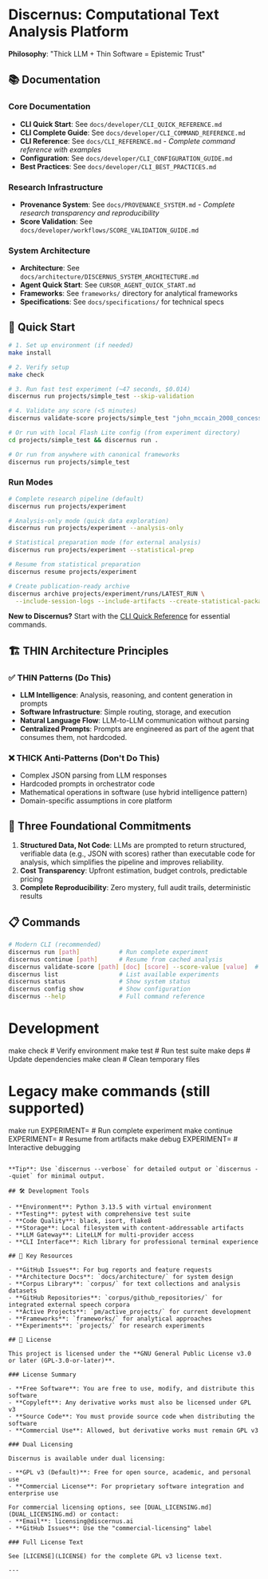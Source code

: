 # Discernus: Computational Text Analysis Platform

**Philosophy**: "Thick LLM + Thin Software = Epistemic Trust"

## 📚 Documentation

### Core Documentation
- **CLI Quick Start**: See `docs/developer/CLI_QUICK_REFERENCE.md`
- **CLI Complete Guide**: See `docs/developer/CLI_COMMAND_REFERENCE.md`
- **CLI Reference**: See `docs/CLI_REFERENCE.md` - *Complete command reference with examples*
- **Configuration**: See `docs/developer/CLI_CONFIGURATION_GUIDE.md`
- **Best Practices**: See `docs/developer/CLI_BEST_PRACTICES.md`

### Research Infrastructure
- **Provenance System**: See `docs/PROVENANCE_SYSTEM.md` - *Complete research transparency and reproducibility*
- **Score Validation**: See `docs/developer/workflows/SCORE_VALIDATION_GUIDE.md`

### System Architecture
- **Architecture**: See `docs/architecture/DISCERNUS_SYSTEM_ARCHITECTURE.md`
- **Agent Quick Start**: See `CURSOR_AGENT_QUICK_START.md`
- **Frameworks**: See `frameworks/` directory for analytical frameworks
- **Specifications**: See `docs/specifications/` for technical specs

## 🚀 Quick Start

```bash
# 1. Set up environment (if needed)
make install

# 2. Verify setup
make check

# 3. Run fast test experiment (~47 seconds, $0.014)
discernus run projects/simple_test --skip-validation

# 4. Validate any score (<5 minutes)
discernus validate-score projects/simple_test "john_mccain_2008_concession.txt" "dignity_score" --score-value 0.65

# Or run with local Flash Lite config (from experiment directory)
cd projects/simple_test && discernus run .

# Or run from anywhere with canonical frameworks
discernus run projects/simple_test
```

### Run Modes

```bash
# Complete research pipeline (default)
discernus run projects/experiment

# Analysis-only mode (quick data exploration)
discernus run projects/experiment --analysis-only

# Statistical preparation mode (for external analysis)
discernus run projects/experiment --statistical-prep

# Resume from statistical preparation
discernus resume projects/experiment

# Create publication-ready archive
discernus archive projects/experiment/runs/LATEST_RUN \
  --include-session-logs --include-artifacts --create-statistical-package
```

**New to Discernus?** Start with the [CLI Quick Reference](docs/developer/CLI_QUICK_REFERENCE.md) for essential commands.

## 🏗️ THIN Architecture Principles

### ✅ **THIN Patterns (Do This)**
- **LLM Intelligence**: Analysis, reasoning, and content generation in prompts
- **Software Infrastructure**: Simple routing, storage, and execution
- **Natural Language Flow**: LLM-to-LLM communication without parsing
- **Centralized Prompts**: Prompts are engineered as part of the agent that consumes them, not hardcoded.

### ❌ **THICK Anti-Patterns (Don't Do This)**
- Complex JSON parsing from LLM responses
- Hardcoded prompts in orchestrator code
- Mathematical operations in software (use hybrid intelligence pattern)
- Domain-specific assumptions in core platform

## 🎯 Three Foundational Commitments

1. **Structured Data, Not Code**: LLMs are prompted to return structured, verifiable data (e.g., JSON with scores) rather than executable code for analysis, which simplifies the pipeline and improves reliability.
2. **Cost Transparency**: Upfront estimation, budget controls, predictable pricing
3. **Complete Reproducibility**: Zero mystery, full audit trails, deterministic results

## 📋 Commands

```bash
# Modern CLI (recommended)
discernus run [path]           # Run complete experiment
discernus continue [path]      # Resume from cached analysis  
discernus validate-score [path] [doc] [score] --score-value [value]  # Academic validation
discernus list                 # List available experiments
discernus status               # Show system status
discernus config show          # Show configuration
discernus --help               # Full command reference
```

# Development
make check                     # Verify environment
make test                      # Run test suite
make deps                      # Update dependencies
make clean                     # Clean temporary files

# Legacy make commands (still supported)
make run EXPERIMENT=<path>     # Run complete experiment
make continue EXPERIMENT=<path> # Resume from artifacts
make debug EXPERIMENT=<path>   # Interactive debugging
```

**Tip**: Use `discernus --verbose` for detailed output or `discernus --quiet` for minimal output.

## 🛠️ Development Tools

- **Environment**: Python 3.13.5 with virtual environment
- **Testing**: pytest with comprehensive test suite
- **Code Quality**: black, isort, flake8
- **Storage**: Local filesystem with content-addressable artifacts
- **LLM Gateway**: LiteLLM for multi-provider access
- **CLI Interface**: Rich library for professional terminal experience

## 🔗 Key Resources

- **GitHub Issues**: For bug reports and feature requests
- **Architecture Docs**: `docs/architecture/` for system design
- **Corpus Library**: `corpus/` for text collections and analysis datasets
- **GitHub Repositories**: `corpus/github_repositories/` for integrated external speech corpora
- **Active Projects**: `pm/active_projects/` for current development
- **Frameworks**: `frameworks/` for analytical approaches
- **Experiments**: `projects/` for research experiments

## 📄 License

This project is licensed under the **GNU General Public License v3.0 or later (GPL-3.0-or-later)**.

### License Summary

- **Free Software**: You are free to use, modify, and distribute this software
- **Copyleft**: Any derivative works must also be licensed under GPL v3
- **Source Code**: You must provide source code when distributing the software
- **Commercial Use**: Allowed, but derivative works must remain GPL v3

### Dual Licensing

Discernus is available under dual licensing:

- **GPL v3 (Default)**: Free for open source, academic, and personal use
- **Commercial License**: For proprietary software integration and enterprise use

For commercial licensing options, see [DUAL_LICENSING.md](DUAL_LICENSING.md) or contact:
- **Email**: licensing@discernus.ai
- **GitHub Issues**: Use the "commercial-licensing" label

### Full License Text

See [LICENSE](LICENSE) for the complete GPL v3 license text.

---


